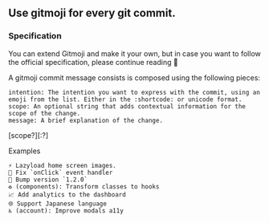 ## Use gitmoji for every git commit. 

### Specification

You can extend Gitmoji and make it your own, but in case you want to follow the official specification, please continue reading 👀

A gitmoji commit message consists is composed using the following pieces:

    intention: The intention you want to express with the commit, using an emoji from the list. Either in the :shortcode: or unicode format.
    scope: An optional string that adds contextual information for the scope of the change.
    message: A brief explanation of the change.

<intention> [scope?][:?] <message>

Examples

    ⚡️ Lazyload home screen images.
    🐛 Fix `onClick` event handler
    🔖 Bump version `1.2.0`
    ♻️ (components): Transform classes to hooks
    📈 Add analytics to the dashboard
    🌐 Support Japanese language
    ♿️ (account): Improve modals a11y
